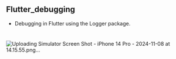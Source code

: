 ## Flutter_debugging

- Debugging in Flutter using the Logger package.
#
![Uploading Simulator Screen Shot - iPhone 14 Pro - 2024-11-08 at 14.15.55.png…]()






